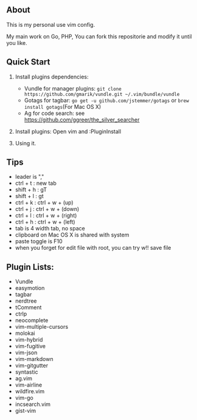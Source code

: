 ## About

This is my personal use vim config.

My main work on Go, PHP, You can fork this repositorie and modify it until you like.

## Quick Start

1. Install plugins dependencies:
    * Vundle for manager plugins: `git clone https://github.com/gmarik/vundle.git ~/.vim/bundle/vundle`
    * Gotags for tagbar: `go get -u github.com/jstemmer/gotags` or `brew install gotags`(For Mac OS X)
    * Ag for code search: see https://github.com/ggreer/the_silver_searcher

2. Install plugins: Open vim and :PluginInstall

3. Using it.

## Tips

* leader is ","
* ctrl + t : new tab
* shift + h : gT
* shift + l : gt
* ctrl + k : ctrl + w + (up)
* ctrl + j : ctrl + w + (down)
* ctrl + l : ctrl + w + (right)
* ctrl + h : ctrl + w + (left)
* tab is 4 width tab, no space
* clipboard on Mac OS X is shared with system
* paste toggle is F10
* when you forget for edit file with root, you can try w!! save file


Plugin Lists:
-------------

* Vundle
* easymotion
* tagbar
* nerdtree
* tComment
* ctrlp
* neocomplete
* vim-multiple-cursors
* molokai
* vim-hybrid
* vim-fugitive
* vim-json
* vim-markdown
* vim-gitgutter
* syntastic
* ag.vim
* vim-airline
* wildfire.vim
* vim-go
* incsearch.vim
* gist-vim
